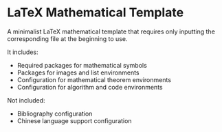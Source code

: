 # LaTeX Mathematical Template

A minimalist LaTeX mathematical template that requires only inputting the corresponding file at the beginning to use.

It includes:

- Required packages for mathematical symbols
- Packages for images and list environments
- Configuration for mathematical theorem environments
- Configuration for algorithm and code environments

Not included:

- Bibliography configuration
- Chinese language support configuration
